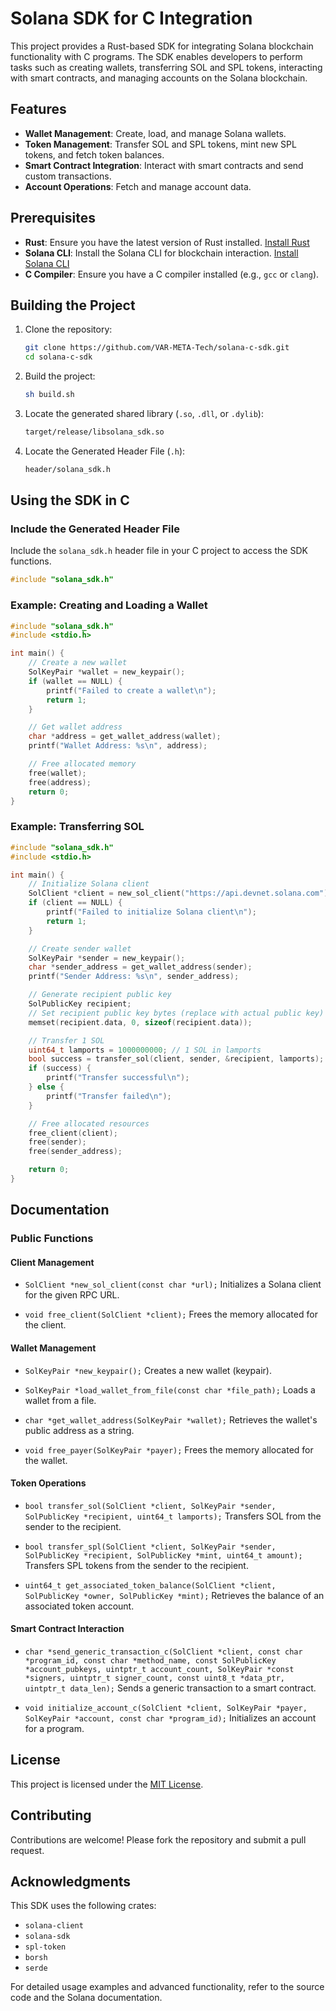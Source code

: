 # Solana SDK for C Integration

This project provides a Rust-based SDK for integrating Solana blockchain functionality with C programs. The SDK enables developers to perform tasks such as creating wallets, transferring SOL and SPL tokens, interacting with smart contracts, and managing accounts on the Solana blockchain.

## Features

- **Wallet Management**: Create, load, and manage Solana wallets.
- **Token Management**: Transfer SOL and SPL tokens, mint new SPL tokens, and fetch token balances.
- **Smart Contract Integration**: Interact with smart contracts and send custom transactions.
- **Account Operations**: Fetch and manage account data.

## Prerequisites

- **Rust**: Ensure you have the latest version of Rust installed. [Install Rust](https://www.rust-lang.org/tools/install)
- **Solana CLI**: Install the Solana CLI for blockchain interaction. [Install Solana CLI](https://docs.solana.com/cli/install-solana-cli-tools)
- **C Compiler**: Ensure you have a C compiler installed (e.g., `gcc` or `clang`).

## Building the Project

1. Clone the repository:
   ```bash
   git clone https://github.com/VAR-META-Tech/solana-c-sdk.git
   cd solana-c-sdk
   ```

2. Build the project:
   ```bash
   sh build.sh
   ```

3. Locate the generated shared library (`.so`, `.dll`, or `.dylib`):
   ```bash
   target/release/libsolana_sdk.so
   ```
4. Locate the Generated Header File (`.h`):
   ```bash
   header/solana_sdk.h
   ```

## Using the SDK in C

### Include the Generated Header File

Include the `solana_sdk.h` header file in your C project to access the SDK functions.

```c
#include "solana_sdk.h"
```

### Example: Creating and Loading a Wallet

```c
#include "solana_sdk.h"
#include <stdio.h>

int main() {
    // Create a new wallet
    SolKeyPair *wallet = new_keypair();
    if (wallet == NULL) {
        printf("Failed to create a wallet\n");
        return 1;
    }

    // Get wallet address
    char *address = get_wallet_address(wallet);
    printf("Wallet Address: %s\n", address);

    // Free allocated memory
    free(wallet);
    free(address);
    return 0;
}
```

### Example: Transferring SOL

```c
#include "solana_sdk.h"
#include <stdio.h>

int main() {
    // Initialize Solana client
    SolClient *client = new_sol_client("https://api.devnet.solana.com");
    if (client == NULL) {
        printf("Failed to initialize Solana client\n");
        return 1;
    }

    // Create sender wallet
    SolKeyPair *sender = new_keypair();
    char *sender_address = get_wallet_address(sender);
    printf("Sender Address: %s\n", sender_address);

    // Generate recipient public key
    SolPublicKey recipient;
    // Set recipient public key bytes (replace with actual public key)
    memset(recipient.data, 0, sizeof(recipient.data));

    // Transfer 1 SOL
    uint64_t lamports = 1000000000; // 1 SOL in lamports
    bool success = transfer_sol(client, sender, &recipient, lamports);
    if (success) {
        printf("Transfer successful\n");
    } else {
        printf("Transfer failed\n");
    }

    // Free allocated resources
    free_client(client);
    free(sender);
    free(sender_address);

    return 0;
}
```

## Documentation

### Public Functions

#### Client Management
- `SolClient *new_sol_client(const char *url);`
  Initializes a Solana client for the given RPC URL.

- `void free_client(SolClient *client);`
  Frees the memory allocated for the client.

#### Wallet Management
- `SolKeyPair *new_keypair();`
  Creates a new wallet (keypair).

- `SolKeyPair *load_wallet_from_file(const char *file_path);`
  Loads a wallet from a file.

- `char *get_wallet_address(SolKeyPair *wallet);`
  Retrieves the wallet's public address as a string.

- `void free_payer(SolKeyPair *payer);`
  Frees the memory allocated for the wallet.

#### Token Operations
- `bool transfer_sol(SolClient *client, SolKeyPair *sender, SolPublicKey *recipient, uint64_t lamports);`
  Transfers SOL from the sender to the recipient.

- `bool transfer_spl(SolClient *client, SolKeyPair *sender, SolPublicKey *recipient, SolPublicKey *mint, uint64_t amount);`
  Transfers SPL tokens from the sender to the recipient.

- `uint64_t get_associated_token_balance(SolClient *client, SolPublicKey *owner, SolPublicKey *mint);`
  Retrieves the balance of an associated token account.

#### Smart Contract Interaction
- `char *send_generic_transaction_c(SolClient *client, const char *program_id, const char *method_name, const SolPublicKey *account_pubkeys, uintptr_t account_count, SolKeyPair *const *signers, uintptr_t signer_count, const uint8_t *data_ptr, uintptr_t data_len);`
  Sends a generic transaction to a smart contract.

- `void initialize_account_c(SolClient *client, SolKeyPair *payer, SolKeyPair *account, const char *program_id);`
  Initializes an account for a program.

## License

This project is licensed under the [MIT License](LICENSE).

## Contributing

Contributions are welcome! Please fork the repository and submit a pull request.

## Acknowledgments

This SDK uses the following crates:
- `solana-client`
- `solana-sdk`
- `spl-token`
- `borsh`
- `serde`

For detailed usage examples and advanced functionality, refer to the source code and the Solana documentation.

